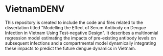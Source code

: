 # VietnamDENV
This repository is created to include the code and files related to the dissertation titled "Modelling the Effect of Serum Antibody on Dengue Infection in Vietnam Using Test-negative Design". It describes a multinomial regression model estimating the impacts of pre-existing antibody levels on subsequent infections and a compartmental model dynamically integrating these impacts to predict the future dengue dynamics in Vietnam.

